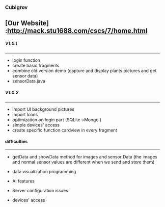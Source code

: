 ### Cubigrov
[Our Website] :http://mack.stu1688.com/cscs/7/home.html
---
#####  V1.0.1
---
- login function
- create basic fragments 
- combine  old version demo (capture and display  plants pictures and get sensor data)
- sensorData.java  



##### V1.0.2
---
- import UI background pictures
- import Icons
- optimization on login part (SQLite->Mongo )
- simple devices' access
- create specific function cardview in every fragment



#### difficulties
---
 -  getData and showData method for images and sensor Data (the images and normal sensor values are different when we send and store them)

 - data visualization programming

 - AI features 

 - Server configuration issues

 - devices' access
